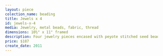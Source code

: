```yaml
---
layout: piece
colection_name: beading
title: Jewels x 4
id: jewels-x-4
media: Jewelry, metal beads, fabric, thread
dimensions: 10½" x 11" framed
description: Four jewelry pieces encased with peyote stitched seed beads, quilted fabric in matted glassed maple frame two inches in depth.
price: $187
create_date: 2011
---
```

